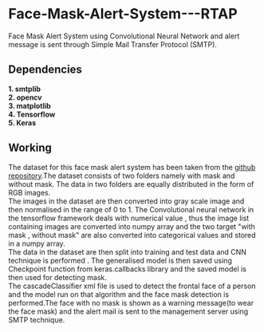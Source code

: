 # Face-Mask-Alert-System---RTAP
Face Mask Alert System using Convolutional Neural Network and alert message is sent through Simple Mail Transfer Protocol (SMTP).
<br>
## Dependencies
**1. smtplib**<br>
**2. opencv**<br>
**3. matplotlib**<br>
**4. Tensorflow**<br>
**5. Keras**<br>

## Working
The dataset for this face mask alert system has been taken from the [github repository](https://github.com/prajnasb/observations/tree/master/experiements/data).The dataset consists of two folders namely with mask and without mask. The data in two folders are equally distributed in the form of RGB images.<br>
The images in the dataset are then converted into gray scale image and then normalised in the range of 0 to 1. The Convolutional neural network in the tensorflow framework deals with numerical value , thus the image list containing images are converted into numpy array and the two target "with mask , without mask" are also converted into categorical values and stored in a numpy array.<br>
The data in the dataset are then split into training and test data and CNN technique is performed . The generalised model is then saved using Checkpoint function from keras.callbacks library and the saved model is then used for detecting mask.<br>
The cascadeClassifier xml file is used to detect the frontal face of a person and the model run on that algorithm and the face mask detection is performed.The face with no mask is shown as a warning message(to wear the face mask) and the alert mail is sent to the management server using SMTP technique.<br>




